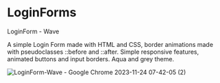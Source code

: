 # LoginForms

LoginForm - Wave

A simple Login Form made with HTML and CSS, border animations made with pseudoclasses ::before and ::after.
Simple responsive features, animated buttons and input borders. Aqua and grey theme.

![LoginForm-Wave - Google Chrome 2023-11-24 07-42-05 (2)](https://github.com/Bryanlamanna/LoginForms/assets/107689206/58aae07c-d078-4080-8f99-ca8ff7549618)
